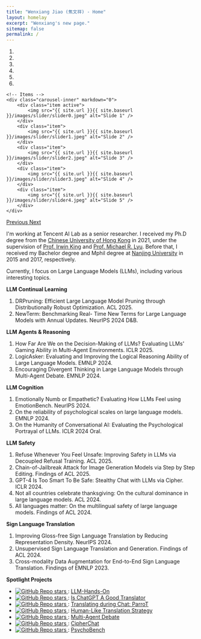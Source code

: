 ```yaml
---
title: "Wenxiang Jiao (焦文祥) - Home"
layout: homelay
excerpt: "Wenxiang's new page."
sitemap: false
permalink: /
---
```


<div markdown="0" id="carousel" class="carousel slide" data-ride="carousel" data-interval="4000" data-pause="hover" >
    <!-- Menu -->
    <ol class="carousel-indicators">
        <li data-target="#carousel" data-slide-to="0" class="active"></li>
        <li data-target="#carousel" data-slide-to="1"></li>
        <li data-target="#carousel" data-slide-to="2"></li>
        <li data-target="#carousel" data-slide-to="3"></li>
        <li data-target="#carousel" data-slide-to="4"></li>
        <li data-target="#carousel" data-slide-to="5"></li>
    </ol>

    <!-- Items -->
    <div class="carousel-inner" markdown="0">
        <div class="item active">
            <img src="{{ site.url }}{{ site.baseurl }}/images/slider/slider0.jpeg" alt="Slide 1" />
        </div>
        <div class="item">
            <img src="{{ site.url }}{{ site.baseurl }}/images/slider/slider1.jpeg" alt="Slide 2" />
        </div>
        <div class="item">
            <img src="{{ site.url }}{{ site.baseurl }}/images/slider/slider2.jpeg" alt="Slide 3" />
        </div>
        <div class="item">
            <img src="{{ site.url }}{{ site.baseurl }}/images/slider/slider3.jpeg" alt="Slide 4" />
        </div>
        <div class="item">
            <img src="{{ site.url }}{{ site.baseurl }}/images/slider/slider4.jpeg" alt="Slide 5" />
        </div>
    </div>
  <a class="left carousel-control" href="#carousel" role="button" data-slide="prev">
    <span class="glyphicon glyphicon-chevron-left" aria-hidden="true"></span>
    <span class="sr-only">Previous</span>
  </a>
  <a class="right carousel-control" href="#carousel" role="button" data-slide="next">
    <span class="glyphicon glyphicon-chevron-right" aria-hidden="true"></span>
    <span class="sr-only">Next</span>
  </a>
</div>

<!--
[Hunyuan (混元)](https://hunyuan.tencent.com/)
Currently, I focus on Large Language Models (LLMs), including both research and application.
**LLM Applications**
1. Hunyuan AI Reading: Improving Hunyuan on AI reading; Please try Yuanbao APP's "Deep Reading Mode (深度阅读模式)", which provides great reading experience by rendering the text summaries with formulas, tables, and figures.
2. Hunyuan Translation: Improving Hunyuan on multilingual translations; Please try Yuanbao APP's "Super Translation Officer (超能翻译官)".
-->

I'm working at Tencent AI Lab as a senior researcher.
I received my Ph.D degree from the [Chinese University of Hong Kong](https://www.cuhk.edu.hk/chinese/index.html) in 2021, under the supervision of [Prof. Irwin King](https://www.cse.cuhk.edu.hk/irwin.king/home) and [Prof. Michael R. Lyu](https://www.cse.cuhk.edu.hk/lyu/). Before that, I received my Bachelor degree and Mphil degree at [Nanjing University](https://www.nju.edu.cn) in 2015 and 2017, respectively.

Currently, I focus on Large Language Models (LLMs), including various interesting topics.

**LLM Continual Learning**
1. DRPruning: Efficient Large Language Model Pruning through Distributionally Robust Optimization. ACL 2025.
2. NewTerm: Benchmarking Real- Time New Terms for Large Language Models with Annual Updates. NeurIPS 2024 D&B.

**LLM Agents & Reasoning**
1. How Far Are We on the Decision-Making of LLMs? Evaluating LLMs' Gaming Ability in Multi-Agent Environments. ICLR 2025.
2. LogicAsker: Evaluating and Improving the Logical Reasoning Ability of Large Language Models. EMNLP 2024.
3. Encouraging Divergent Thinking in Large Language Models through Multi-Agent Debate. EMNLP 2024.

**LLM Cognition**
1. Emotionally Numb or Empathetic? Evaluating How LLMs Feel using EmotionBench. NeurIPS 2024.
2. On the reliability of psychological scales on large language models. EMNLP 2024.
3. On the Humanity of Conversational AI: Evaluating the Psychological Portrayal of LLMs. ICLR 2024 Oral.

**LLM Safety**
1. Refuse Whenever You Feel Unsafe: Improving Safety in LLMs via Decoupled Refusal Training. ACL 2025.
2. Chain-of-Jailbreak Attack for Image Generation Models via Step by Step Editing. Findings of ACL 2025.
3. GPT-4 Is Too Smart To Be Safe: Stealthy Chat with LLMs via Cipher. ICLR 2024.
4. Not all countries celebrate thanksgiving: On the cultural dominance in large language models. ACL 2024.
5. All languages matter: On the multilingual safety of large language models. Findings of ACL 2024.

**Sign Language Translation**
1. Improving Gloss-free Sign Language Translation by Reducing Representation Density. NeurIPS 2024.
2. Unsupervised Sign Language Translation and Generation. Findings of ACL 2024.
3. Cross-modality Data Augmentation for End-to-End Sign Language Translation. Findings of EMNLP 2023.

<!--
This is my research group in the [Natural Language Processing Center](https://ai.tencent.com/ailab/nlp/en/index.html) within the [Tencent AI Lab](https://ai.tencent.com/ailab/zh/index).
Our research spans machine translation (MT), multilingual pretraining, and large language models (LLMs). We currently focus on LLMs in several aspects:
1. Evaluating LLMs like ChatGPT/GPT-4/LLaMA/BLOOM on NLP tasks (e.g., MT, GEC)
2. Exploiting LLMs for MT by instruction tuning, alignment, CoT (e.g., ParroT, MAPS)
3. Exploring LLMs for multi-agent collaboration (e.g., MAD, SpyGPT)
4. Evaluating and manipulating LLMs' cognitive behaviors (e.g., Personality, Emotion, Psychology)
5. Testing safety alignment of LLMs (e.g., Culture, Cipher)
6. Evaluation benchmark and framework for LLMs

We regularly exchange ideas and work with our colleagues in the Machine Translation Group. Particularly, we have maintained a long-term and close cooperation with [Zhaopeng Tu](http://zptu.net/), [Xing Wang](http://www.xingwang4nlp.com/), and [Longyue Wang](http://longyuewang.com/). 
-->


**Spotlight Projects**
-  <a href="https://github.com/wxjiao/LLM-Hands-On"> <img alt="GitHub Repo stars" src="https://img.shields.io/github/stars/wxjiao/LLM-Hands-On?label=Github%20Stars&style=social"> </a>: [LLM-Hands-On](https://github.com/wxjiao/LLM-Hands-On)
-  <a href="https://github.com/wxjiao/Is-ChatGPT-A-Good-Translator"> <img alt="GitHub Repo stars" src="https://img.shields.io/github/stars/wxjiao/Is-ChatGPT-A-Good-Translator?label=Github%20Stars&style=social"> </a>: [Is ChatGPT A Good Translator](https://github.com/wxjiao/Is-ChatGPT-A-Good-Translator)
- <a href="https://github.com/wxjiao/ParroT"> <img alt="GitHub Repo stars" src="https://img.shields.io/github/stars/wxjiao/ParroT?label=Github%20Stars&style=social"> </a>: [Translating during Chat: ParroT](https://github.com/wxjiao/ParroT)  
- <a href="https://github.com/zwhe99/MAPS-mt"> <img alt="GitHub Repo stars" src="https://img.shields.io/github/stars/zwhe99/MAPS-mt?label=Github%20Stars&style=social"> </a>: [Human-Like Translation Strategy](https://github.com/zwhe99/MAPS-mt)     
- <a href="https://github.com/Skytliang/Multi-Agents-Debate"> <img alt="GitHub Repo stars" src="https://img.shields.io/github/stars/Skytliang/Multi-Agents-Debate?label=Github%20Stars&style=social"> </a>: [Multi-Agent Debate](https://github.com/Skytliang/Multi-Agents-Debate)       
- <a href="https://github.com/RobustNLP/CipherChat"> <img alt="GitHub Repo stars" src="https://img.shields.io/github/stars/RobustNLP/CipherChat?label=Github%20Stars&style=social"> </a>: [CipherChat](https://github.com/RobustNLP/CipherChat)
- <a href="https://github.com/CUHK-ARISE/PsychoBench"> <img alt="GitHub Repo stars" src="https://img.shields.io/github/stars/CUHK-ARISE/PsychoBench?label=Github%20Stars&style=social"> </a>: [PsychoBench](https://github.com/CUHK-ARISE/PsychoBench)    

